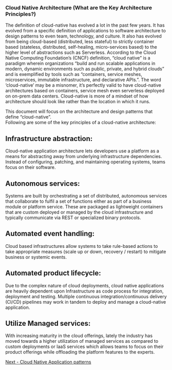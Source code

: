 ### Cloud Native Architecture (What are the Key Architecture Principles?) ###

The definition of cloud-native has evolved a lot in the past few years. It has evolved from a specific definition of applications to software architecture to design patterns to even team, technology, and culture. It also has evolved from being cloud-based (distributed, less stateful) to strictly container based (stateless, distributed, self-healing, micro-services based) to the higher level of abstractions such as Serverless. According to the Cloud Native Computing Foundation’s (CNCF) definition, “cloud native” is a paradigm wherein organizations “build and run scalable applications in modern, dynamic environments such as public, private, and hybrid clouds” and is exemplified by tools such as “containers, service meshes, microservices, immutable infrastructure, and declarative APIs.”. The word ‘cloud-native’ may be a misnomer, it’s perfectly valid to have cloud-native architectures based on containers, service mesh even serverless deployed on on-prem data centers. Cloud-native is more of a mindset of how architecture should look like rather than the location in which it runs. 

This document will focus on the architecture and design patterns that define “cloud-native”.  
Following are some of the key principles of a cloud-native architecture:

## Infrastructure abstraction:
Cloud-native application architecture lets developers use a platform as a means for abstracting away from underlying infrastructure dependencies. Instead of configuring, patching, and maintaining operating systems, teams focus on their software. 

## Autonomous services:
Systems are built by orchestrating a set of distributed, autonomous services that collaborate to fulfil a set of functions either as part of a business module or platform service. These are packaged as lightweight containers that are custom deployed or managed by the cloud infrastructure and typically communicate via REST or specialized binary protocols.

## Automated event handling:
Cloud based infrastructures allow systems to take rule-based actions to take appropriate measures (scale up or down, recovery / restart) to mitigate business or systemic events.  

## Automated product lifecycle:
Due to the complex nature of cloud deployments, cloud native applications are heavily dependent upon Infrastructure as code process for integration, deployment and testing.  Multiple continuous integration/continuous delivery (CI/CD) pipelines may work in tandem to deploy and manage a cloud-native application.

## Utilize Managed services:
With increasing maturity in the cloud offerings, lately the industry has moved towards a higher utilization of managed services as compared to custom deployments or IaaS services which allows teams to focus on their product offerings while offloading the platform features to the experts.

[Next - Cloud Native Application patterns](https://github.com/srikanthkotekar/ideasworthsharing/blob/master/Building-Modern-Cloud-Native-Apps/5.%20Cloud-Native%20Application%20Patterns.md)
